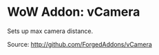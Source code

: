 WoW Addon: vCamera
========================

Sets up max camera distance.

Source: http://github.com/ForgedAddons/vCamera
